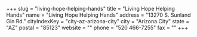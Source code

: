 +++
slug = "living-hope-helping-hands"
title = "Living Hope Helping Hands"
name = "Living Hope Helping Hands"
address = "13270 S. Sunland Gin Rd."
cityIndexKey = "city-az-arizona-city"
city = "Arizona City"
state = "AZ"
postal = "85123"
website = ""
phone = "520 466-7255"
fax = ""
+++
